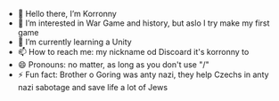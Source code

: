 - 👋 Hello there, I’m Korronny
- 👀 I’m interested in War Game and history, but aslo I try make my first game
- 🌱 I’m currently learning a Unity
- 📫 How to reach me: my nickname od Discoard it's korronny to
- 😄 Pronouns: no matter, as long as you don't use "/"
- ⚡ Fun fact: Brother o Goring was anty nazi, they help Czechs in anty nazi sabotage and save life a lot of Jews

<!---
Korronny/Korronny is a ✨ special ✨ repository because its `README.md` (this file) appears on your GitHub profile.
You can click the Preview link to take a look at your changes.
--->
